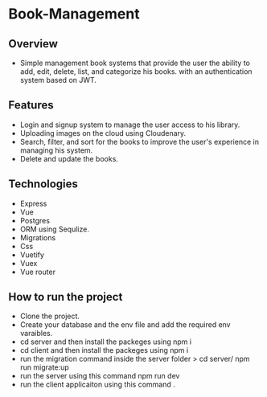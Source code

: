 # Book-Management
## Overview 
- Simple management book systems that provide the user the ability to add, edit, delete, list, and categorize his books. with an authentication system based on JWT.
## Features
- Login and signup system to manage the user access to his library.
- Uploading images on the cloud using Cloudenary.
- Search, filter, and sort for the books to improve the user's experience in managing his system.
- Delete and update the books.

## Technologies 
- Express
- Vue
- Postgres
- ORM using Sequlize.
- Migrations
- Css
- Vuetify
- Vuex
- Vue router
## How to run the project 
- Clone the project.
- Create your database and the env file and add the required env varaibles.
- cd server and then install the packeges using npm i
- cd client and then install the packeges using npm i
- run the migration command inside the server folder > cd server/ npm run migrate:up
- run the server using this command npm run dev
- run the client applicaiton using this command .
